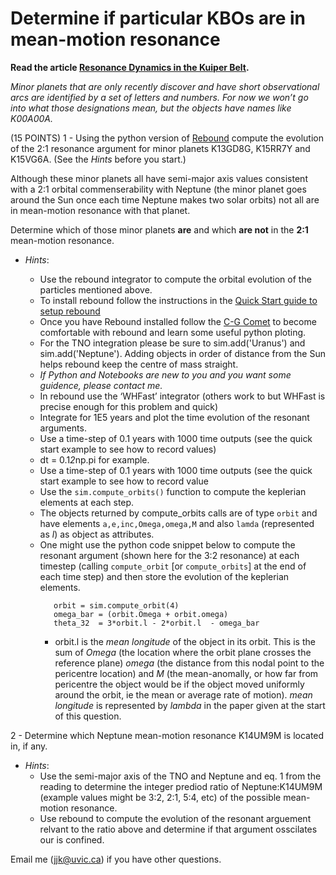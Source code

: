 # Determine if particular KBOs are in mean-motion resonance

**Read the article [Resonance Dynamics in the Kuiper Belt](RePrintVersion.pdf).** 

*Minor planets that are only recently discover and have short observational arcs are identified by a set of letters and numbers. For now we won’t go into what those designations mean, but the objects have names like K00A00A.*
 
(15 POINTS) 1 - Using the python version of [Rebound](https://rebound.readthedocs.io/en/latest/index.html) compute the evolution of the 2:1 resonance argument 
for minor planets K13GD8G, K15RR7Y and K15VG6A.   (See the *Hints* before you start.)

Although these minor planets all have semi-major axis values consistent with a 2:1 orbital commenserability with Neptune (the minor planet goes around the Sun once each time Neptune makes two solar orbits) not all are in mean-motion resonance with that planet.  

Determine which of those minor planets **are** and which **are not** in the **2:1** mean-motion resonance. 

 - *Hints*:  

   - Use the rebound integrator to compute the orbital evolution of the particles mentioned above. 
   - To install rebound follow the instructions in the [Quick Start guide to setup rebound](https://rebound.readthedocs.io/en/latest/python_quickstart.html)
   - Once you have Rebound installed follow the [C-G Comet](https://rebound.readthedocs.io/en/latest/ipython/Churyumov-Gerasimenko.html) to become comfortable with rebound and learn some useful python ploting.
   - For the TNO integration please be sure to sim.add('Uranus') and sim.add('Neptune').   Adding objects in order of distance from the Sun helps rebound keep the centre of mass straight.
   - *If Python and Notebooks are new to you and you want some guidence, please contact me.*
   - In rebound use the ‘WHFast’ integrator (others work to but WHFast is precise enough for this problem and quick)
   - Integrate for 1E5 years and plot the time evolution of the resonant arguments.
   - Use a time-step of 0.1 years with 1000 time outputs  (see the quick start example to see how to record values)
   - dt = 0.1*2*np.pi for example. 
   - Use a time-step of 0.1 years with 1000 time outputs  (see the quick start example to see how to record value
   - Use the `sim.compute_orbits()` function to compute the keplerian elements at each step.
   - The objects returned by compute_orbits calls are of type `orbit` and have elements `a,e,inc,Omega,omega,M` and also `lamda` (represented as *l*) as object as attributes.
   - One might use the python code snippet below to compute the resonant argument (shown here for the 3:2 resonance) at each timestep (calling `compute_orbit` [or `compute_orbits`] at the end of each time step) and then store the evolution of the keplerian elements. 
     ```
        orbit = sim.compute_orbit(4)
        omega_bar = (orbit.Omega + orbit.omega)
        theta_32  = 3*orbit.l - 2*orbit.l  - omega_bar
     ```
     - orbit.l is the *mean longitude* of the object in its orbit.  This is the sum of *Omega* (the location where the orbit plane crosses the reference plane) *omega* (the distance from this nodal point to the pericentre location) and *M* (the mean-anomally, or how far from pericentre the object would be if the object moved uniformly around the orbit, ie the mean or average rate of motion).  *mean longitude* is represented by *lambda* in the paper given at the start of this question.
     
     
2 - Determine which Neptune mean-motion resonance K14UM9M is located in, if any.

- *Hints*: 
   - Use the semi-major axis of the TNO and Neptune and eq. 1 from the reading to determine the integer prediod ratio of Neptune:K14UM9M (example values might be 3:2, 2:1, 5:4, etc) of the possible mean-motion resonance.
   - Use rebound to compute the evolution of the resonant arguement relvant to the ratio above and determine if that argument osscilates our is confined.
   


Email me (jjk@uvic.ca) if you have other questions. 
